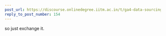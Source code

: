```yaml
---
post_url: https://discourse.onlinedegree.iitm.ac.in/t/ga4-data-sourcing-discussion-thread-tds-jan-2025/165959/155
reply_to_post_number: 154
---
```

so just exchange it.